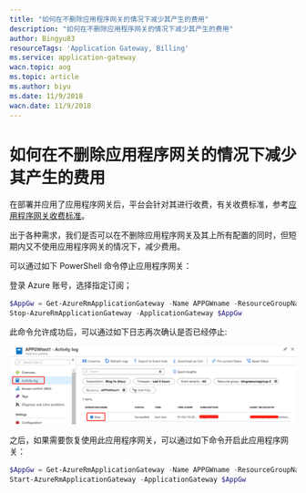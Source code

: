 ```yaml
---
title: "如何在不删除应用程序网关的情况下减少其产生的费用"
description: "如何在不删除应用程序网关的情况下减少其产生的费用"
author: Bingyu83
resourceTags: 'Application Gateway, Billing'
ms.service: application-gateway
wacn.topic: aog
ms.topic: article
ms.author: biyu
ms.date: 11/9/2018
wacn.date: 11/9/2018
---
```


# 如何在不删除应用程序网关的情况下减少其产生的费用

在部署并应用了应用程序网关后，平台会针对其进行收费，有关收费标准，参考[应用程序网关收费标准](https://www.azure.cn/zh-cn/pricing/details/application-gateway/)。

出于各种需求，我们是否可以在不删除应用程序网关及其上所有配置的同时，但短期内又不使用应用程序网关的情况下，减少费用。

可以通过如下 PowerShell 命令停止应用程序网关：

登录 Azure 账号，选择指定订阅；

```powershell
$AppGw = Get-AzureRmApplicationGateway -Name APPGWname -ResourceGroupName bingresourcegroup
Stop-AzureRmApplicationGateway -ApplicationGateway $AppGw
```

此命令允许成功后，可以通过如下日志再次确认是否已经停止:

![log](media/aog-application-gateway-howto-reduce-costs/log.png "log")

之后，如果需要恢复使用此应用程序网关，可以通过如下命令开启此应用程序网关：

```powershell
$AppGw = Get-AzureRmApplicationGateway -Name APPGWname -ResourceGroupName bingresourcegroup
Start-AzureRmApplicationGateway -ApplicationGateway $AppGw
```